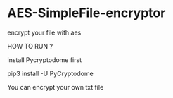 # AES-SimpleFile-encryptor
encrypt your file with aes

HOW TO RUN ?

install Pycryptodome first

pip3 install -U PyCryptodome

You can encrypt your own txt file
